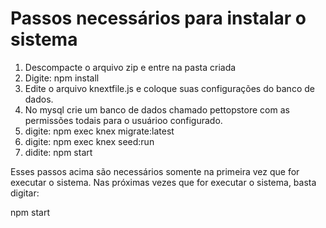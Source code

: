 # Passos necessários para instalar o sistema

1. Descompacte o arquivo zip e entre na pasta criada
2. Digite: npm install
3. Edite o arquivo knextfile.js e coloque suas configurações do banco de dados.
4. No mysql crie um banco de dados chamado pettopstore com as permissões todais para o usuárioo configurado.
5. digite: npm exec knex migrate:latest
6. digite: npm exec knex seed:run
7. didite: npm start

Esses passos acima são necessários somente na primeira vez que for executar o sistema. Nas próximas vezes que for executar o sistema, basta digitar:

npm start
